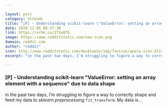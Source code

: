 ```yaml
---

layout: post
category: threads
title: "[P] - Understanding scikit-learn \"ValueError: setting an array element with a sequence\" due to data shape"
date: 2020-11-05 00:27:30
link: https://vrhk.co/2TSx0fQ
image: https://www.redditstatic.com/new-icon.png
domain: reddit.com
author: "reddit"
icon: http://www.redditstatic.com/desktop2x/img/favicon/apple-icon-57x57.png
excerpt: "in the past two days, I’m struggling to figure a way to correctly shape and feed my data to *sklearn.preprocessing* `fit_transform`. My data is..."

---
```


### [P] - Understanding scikit-learn "ValueError: setting an array element with a sequence" due to data shape

in the past two days, I’m struggling to figure a way to correctly shape and feed my data to *sklearn.preprocessing* `fit_transform`. My data is...